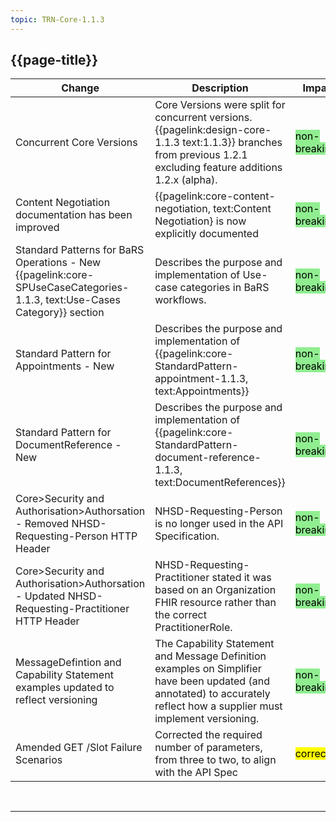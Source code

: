 ```yaml
---
topic: TRN-Core-1.1.3
---
```


<div class="bars-blg-expander">
<div class="bars-blg-expander-entry" id="v1.1.3">

## {{page-title}}

| Change                                   | Description                            | Impact                          | 
|------------------------------------------|----------------------------------------|---------------------------------|
|Concurrent Core Versions | Core Versions were split for concurrent versions. {{pagelink:design-core-1.1.3 text:1.1.3}} branches from previous 1.2.1 excluding feature additions 1.2.x (alpha).  |  <mark style="background-color: LightGreen">non-breaking</mark>    |
|Content Negotiation documentation has been improved | {{pagelink:core-content-negotiation, text:Content Negotiation} is now explicitly documented | <mark style="background-color: LightGreen">non-breaking</mark>|
|Standard Patterns for BaRS Operations - New {{pagelink:core-SPUseCaseCategories-1.1.3, text:Use-Cases Category}} section | Describes the purpose and implementation of Use-case categories in BaRS workflows.| <mark style="background-color: LightGreen">non-breaking</mark>   |
|Standard Pattern for Appointments - New  |  Describes the purpose and implementation of {{pagelink:core-StandardPattern-appointment-1.1.3, text:Appointments}}   |  <mark style="background-color: LightGreen">non-breaking</mark>  |
|Standard Pattern for DocumentReference - New  |  Describes the purpose and implementation of {{pagelink:core-StandardPattern-document-reference-1.1.3, text:DocumentReferences}}   |  <mark style="background-color: LightGreen">non-breaking</mark>  |
|Core>Security and Authorisation>Authorsation - Removed NHSD-Requesting-Person HTTP Header | NHSD-Requesting-Person is no longer used in the API Specification.| <mark style="background-color: LightGreen">non-breaking</mark>   |
|Core>Security and Authorisation>Authorsation - Updated NHSD-Requesting-Practitioner HTTP Header | NHSD-Requesting-Practitioner stated it was based on an Organization FHIR resource rather than the correct PractitionerRole.| <mark style="background-color: LightGreen">non-breaking</mark>   |
|MessageDefintion and Capability Statement examples updated to reflect versioning| The Capability Statement and Message Definition examples on Simplifier have been updated (and annotated) to accurately reflect how a supplier must implement versioning. | <mark style="background-color: LightGreen">non-breaking</mark>   |
|Amended GET /Slot Failure Scenarios   | Corrected the required number of parameters, from three to two, to align with the API Spec                    | <mark style="background-color: Yellow">correction</mark> |

</div>
</div>
<br>
<hr>
